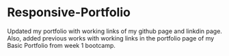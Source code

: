 # Responsive-Portfolio

Updated my portfolio with working links of my github page and linkdin page. Also, added previous works with working links in the portfolio page of my Basic Portfolio from week 1 bootcamp.
